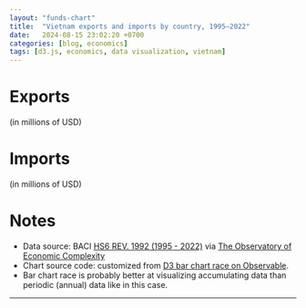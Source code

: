 ```yaml
---
layout: "funds-chart"
title:  "Vietnam exports and imports by country, 1995–2022"
date:   2024-08-15 23:02:20 +0700
categories: [blog, economics]
tags: [d3.js, economics, data visualization, vietnam]
---
```


<!--script defer src="https://d3js.org/d3.v7.min.js"></script>-->
<!--<script defer src="https://cdnjs.cloudflare.com/ajax/libs/d3/7.9.0/d3.min.js"></script>-->
<!--script defer src="{{ '/assets/js/custom/vntrade.js' }}"></script>-->

<script defer src="{{ '/assets/js/dist/vntrade.min.js' }}"></script>


<style>
.wide_chart {
    overflow-x: visible;
}
</style>


# Exports

(in millions of USD)

<div id="chart_export" class="wide_chart"></div>

# Imports

(in millions of USD)

<div id="chart_import" class="wide_chart"></div>

# Notes

- Data source: BACI [HS6 REV. 1992 (1995 - 2022)](https://www.cepii.fr/CEPII/en/bdd_modele/presentation.asp?id=37) via [The Observatory of Economic Complexity](https://oec.world/en/profile/country/vnm)
- Chart source code: customized from [D3 bar chart race on Observable](https://observablehq.com/@d3/bar-chart-race-explained).
- Bar chart race is probably better at visualizing accumulating data than periodic (annual) data like in this case.

---

